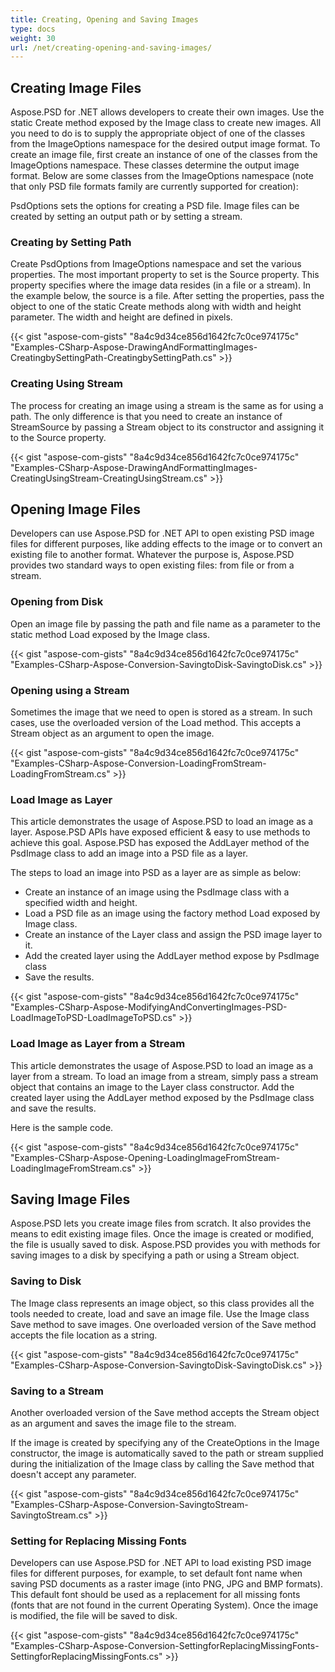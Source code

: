 ```yaml
---
title: Creating, Opening and Saving Images
type: docs
weight: 30
url: /net/creating-opening-and-saving-images/
---
```


## **Creating Image Files**
Aspose.PSD for .NET allows developers to create their own images. Use the static Create method exposed by the Image class to create new images. All you need to do is to supply the appropriate object of one of the classes from the ImageOptions namespace for the desired output image format. To create an image file, first create an instance of one of the classes from the ImageOptions namespace. These classes determine the output image format. Below are some classes from the ImageOptions namespace (note that only PSD file formats family are currently supported for creation):

PsdOptions sets the options for creating a PSD file. Image files can be created by setting an output path or by setting a stream.
### **Creating by Setting Path**
Create PsdOptions from ImageOptions namespace and set the various properties. The most important property to set is the Source property. This property specifies where the image data resides (in a file or a stream). In the example below, the source is a file. After setting the properties, pass the object to one of the static Create methods along with width and height parameter. The width and height are defined in pixels.



{{< gist "aspose-com-gists" "8a4c9d34ce856d1642fc7c0ce974175c" "Examples-CSharp-Aspose-DrawingAndFormattingImages-CreatingbySettingPath-CreatingbySettingPath.cs" >}}
### **Creating Using Stream**
The process for creating an image using a stream is the same as for using a path. The only difference is that you need to create an instance of StreamSource by passing a Stream object to its constructor and assigning it to the Source property.



{{< gist "aspose-com-gists" "8a4c9d34ce856d1642fc7c0ce974175c" "Examples-CSharp-Aspose-DrawingAndFormattingImages-CreatingUsingStream-CreatingUsingStream.cs" >}}
## **Opening Image Files**
Developers can use Aspose.PSD for .NET API to open existing PSD image files for different purposes, like adding effects to the image or to convert an existing file to another format. Whatever the purpose is, Aspose.PSD provides two standard ways to open existing files: from file or from a stream.
### **Opening from Disk**
Open an image file by passing the path and file name as a parameter to the static method Load exposed by the Image class.



{{< gist "aspose-com-gists" "8a4c9d34ce856d1642fc7c0ce974175c" "Examples-CSharp-Aspose-Conversion-SavingtoDisk-SavingtoDisk.cs" >}}
### **Opening using a Stream**
Sometimes the image that we need to open is stored as a stream. In such cases, use the overloaded version of the Load method. This accepts a Stream object as an argument to open the image.



{{< gist "aspose-com-gists" "8a4c9d34ce856d1642fc7c0ce974175c" "Examples-CSharp-Aspose-Conversion-LoadingFromStream-LoadingFromStream.cs" >}}
### **Load Image as Layer**
This article demonstrates the usage of Aspose.PSD to load an image as a layer. Aspose.PSD APIs have exposed efficient & easy to use methods to achieve this goal. Aspose.PSD has exposed the AddLayer method of the PsdImage class to add an image into a PSD file as a layer.

The steps to load an image into PSD as a layer are as simple as below:

- Create an instance of an image using the PsdImage class with a specified width and height.
- Load a PSD file as an image using the factory method Load exposed by Image class.
- Create an instance of the Layer class and assign the PSD image layer to it.
- Add the created layer using the AddLayer method expose by PsdImage class
- Save the results.



{{< gist "aspose-com-gists" "8a4c9d34ce856d1642fc7c0ce974175c" "Examples-CSharp-Aspose-ModifyingAndConvertingImages-PSD-LoadImageToPSD-LoadImageToPSD.cs" >}}
### **Load Image as Layer from a Stream**
This article demonstrates the usage of Aspose.PSD to load an image as a layer from a stream. To load an image from a stream, simply pass a stream object that contains an image to the Layer class constructor. Add the created layer using the AddLayer method exposed by the PsdImage class and save the results.



Here is the sample code.

{{< gist "aspose-com-gists" "8a4c9d34ce856d1642fc7c0ce974175c" "Examples-CSharp-Aspose-Opening-LoadingImageFromStream-LoadingImageFromStream.cs" >}}
## **Saving Image Files**
Aspose.PSD lets you create image files from scratch. It also provides the means to edit existing image files. Once the image is created or modified, the file is usually saved to disk. Aspose.PSD provides you with methods for saving images to a disk by specifying a path or using a Stream object.
### **Saving to Disk**
The Image class represents an image object, so this class provides all the tools needed to create, load and save an image file. Use the Image class Save method to save images. One overloaded version of the Save method accepts the file location as a string.



{{< gist "aspose-com-gists" "8a4c9d34ce856d1642fc7c0ce974175c" "Examples-CSharp-Aspose-Conversion-SavingtoDisk-SavingtoDisk.cs" >}}
### **Saving to a Stream**
Another overloaded version of the Save method accepts the Stream object as an argument and saves the image file to the stream.

If the image is created by specifying any of the CreateOptions in the Image constructor, the image is automatically saved to the path or stream supplied during the initialization of the Image class by calling the Save method that doesn't accept any parameter.



{{< gist "aspose-com-gists" "8a4c9d34ce856d1642fc7c0ce974175c" "Examples-CSharp-Aspose-Conversion-SavingtoStream-SavingtoStream.cs" >}}
### **Setting for Replacing Missing Fonts**
Developers can use Aspose.PSD for .NET API to load existing PSD image files for different purposes, for example, to set default font name when saving PSD documents as a raster image (into PNG, JPG and BMP formats). This default font should be used as a replacement for all missing fonts (fonts that are not found in the current Operating System). Once the image is modified, the file will be saved to disk.



{{< gist "aspose-com-gists" "8a4c9d34ce856d1642fc7c0ce974175c" "Examples-CSharp-Aspose-Conversion-SettingforReplacingMissingFonts-SettingforReplacingMissingFonts.cs" >}}




